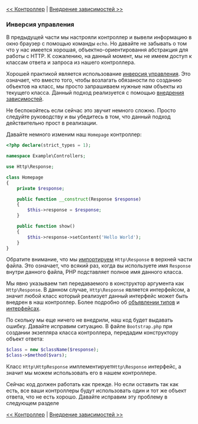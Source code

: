 [<< Контроллер](06-controller.md) | [Внедрение зависимостей >>](08-dependency-injector.md)

### Инверсия управления

В предыдущей части мы настрояли контроллер и вывели информацию в окно браузер с помощью команды `echo`. Но давайте не забывать о том что у нас имеется хорошая, объектно-ориентировання абстракция для работы с HTTP. К сожалению, на данный момент, мы не имеем доступ к классам ответа и запроса из нашего контроллера.

Хорошей практикой является использование [инверсия управления](http://en.wikipedia.org/wiki/Inversion_of_control). Это означает, что вместо того, чтобы возлагать обязаности по созданию объектов на класс, мы просто запрашиваем нужные нам объекты из текущего класса. Данный подход реализуется с помощью [внедрения зависимостей](http://en.wikipedia.org/wiki/Dependency_injection).

Не беспокойтесь если сейчас это звучит немного сложно. Просто следуйте руководству и вы убедитесь в том, что данный подход действительно прост в реализации.

Давайте немного изменим наш `Homepage` контроллер:

```php
<?php declare(strict_types = 1);

namespace Example\Controllers;

use Http\Response;

class Homepage
{
    private $response;

    public function __construct(Response $response)
    {
        $this->response = $response;
    }

    public function show()
    {
        $this->response->setContent('Hello World');
    }
}
```

Обратите внимание, что мы [импортируем](http://php.net/manual/en/language.namespaces.importing.php) `Http\Response` в верхней части файла. Это означает, что всякий раз, когда вы используете имя `Response` внутри данного файла, PHP подставляет полное имя данного класса.

Мы явно указываем тип передаваемого в конструктор аргумента как `Http\Response`. В данном случае, `Http\Response` является интерфейсом, а значит любой класс который реализует данный интерфейс может быть внедрен в наш контроллер. Более подробно об [объявлении типов](http://fi2.php.net/manual/ru/functions.arguments.php#functions.arguments.type-declaration) и [интерфейсах](http://fi2.php.net/manual/ru/language.oop5.interfaces.php).

По скольку мы еще ничего не внедрили, наш код будет выдавать ошибку. Давайте исправим ситуацию. В файле `Bootstrap.php` при создании экзепляра класса контроллера, передадим конструктору объект ответа:

```php
$class = new $className($response);
$class->$method($vars);
```
Класс `Http\HttpResponse` имплементирует`Http\Response` интерфейс, а значит мы можем использовать его в нашем контроллере.

Сейчас код должен работать как прежде. Но если оставить так как есть, все ваши контроллеры будут использовать один и тот же объект ответа, что не есть хорошо. Давайте исправим эту проблему в следующем разделе

[<< Контроллер](06-controller.md) | [Внедрение зависимостей >>](08-dependency-injector.md)
